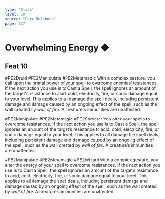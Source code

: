 ```yaml
---
type: "Class"
level: 10
source: "Core Rulebook"
page: 137
---
```

# Overwhelming Energy ◆
## Feat 10
#PE2Druid #PE2Manipulate #PE2Metamagic 
With a complex gesture, you call upon the primal power of your spell to overcome enemies' resistances. If the next action you use is to Cast a Spell, the spell ignores an amount of the target's resistance to acid, cold, electricity, fire, or sonic damage equal to your level. This applies to all damage the spell deals, including persistent damage and damage caused by an ongoing effect of the spell, such as the wall created by *wall of fire*. A creature's immunities are unaffected.

#PE2Manipulate #PE2Metamagic #PE2Sorcerer 
You alter your spells to overcome resistances. If the next action you use is to Cast a Spell, the spell ignores an amount of the target’s resistance to acid, cold, electricity, fire, or sonic damage equal to your level. This applies to all damage the spell deals, including persistent damage and damage caused by an ongoing effect of the spell, such as the wall created by *wall of fire*. A creature’s immunities are unaffected.

#PE2Manipulate #PE2Metamagic #PE2Wizard 
With a complex gesture, you alter the energy of your spell to overcome resistances. If the next action you use is to Cast a Spell, the spell ignores an amount of the target’s resistance to acid, cold, electricity, fire, or sonic damage equal to your level. This applies to all damage the spell deals, including persistent damage and damage caused by an ongoing effect of the spell, such as the wall created by *wall of fire*. A creature’s immunities are unaffected.